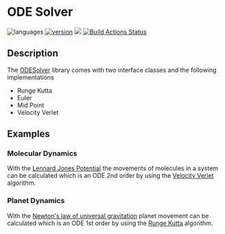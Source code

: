 # ODE Solver

![languages](https://img.shields.io/badge/languages-C++%20-blue)
[![version](https://img.shields.io/badge/version-%200.1-blue)](https://github.com/smirko-dev/ode-solver/blob/main/CHANGELOG.md)
[![](https://img.shields.io/badge/license-MIT-blue)](https://github.com/smirko-dev/ode-solver/blob/main/LICENSE)
[![Build Actions Status](https://github.com/smirko-dev/ode-solver/workflows/Build/badge.svg)](https://github.com/smirko-dev/ode-solver/actions)

## Description

The [ODESolver](ode) library comes with two interface classes and the following implementations
- Runge Kutta
- Euler
- Mid Point
- Velocity Verlet

## Examples

### Molecular Dynamics

With the [Lennard Jones Potential](https://en.wikipedia.org/wiki/Lennard-Jones_potential) the movements of molecules in a system can be calculated which is an ODE 2nd order by using the [Velocity Verlet](https://en.wikipedia.org/wiki/Verlet_integration) algorithm.

### Planet Dynamics

With the [Newton's law of universal gravitation](https://en.wikipedia.org/wiki/Newton%27s_law_of_universal_gravitation) planet movement can be calculated which is an ODE 1st order by using the [Runge Kutta](https://en.wikipedia.org/wiki/Runge%E2%80%93Kutta_methods) algorithm. 
